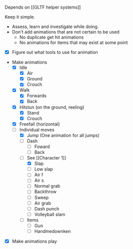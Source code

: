 Depends on [[GLTF helper systems]]

Keep it simple. 
- Assess, learn and investigate while doing.
- Don't add animations that are not certain to be used
	- No duplicate get hit animations
	- No animations for items that may exist at some point

- [x] Figure out what tools to use for animation
- Make animations
	- [x] Idle
		- [x] Air
		- [x] Ground
		- [x] Crouch
	- [x] Walk
		- [x] Forwards
		- [x] Back
	- [x] Hitstun (on the ground, reeling)
		- [x] Stand
		- [x] Crouch
	- [x] Freefall (horizontal)
	- [ ] Individual moves
		- [x] Jump (One animation for all jumps)
		- [ ] Dash
			- [ ] Foward
			- [ ] Back
		- [ ] See [[Character 1]]
			- [x] Slap
			- [ ] Low slap
			- [ ] Air f
			- [ ] Air s
			- [ ] Normal grab
			- [ ] Backthrow
			- [ ] Sweep
			- [ ] Air grab
			- [ ] Dash punch
			- [ ] Volleyball slam
		- [ ] Items
			- [ ] Gun
			- [ ] Handmedownken
- [x] Make animations play

